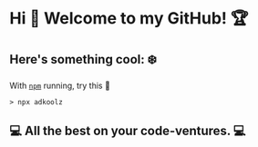 <!--
**AdityaKotwal100/adityakotwal100** is a ✨ _special_ ✨ repository because its `README.md` (this file) appears on your GitHub profile.

Here are some ideas to get you started:

- 🔭 I’m currently working on ...
- 🌱 I’m currently learning ...
- 👯 I’m looking to collaborate on ...
- 🤔 I’m looking for help with ...
- 💬 Ask me about ...
- 📫 How to reach me: ...
- 😄 Pronouns: ...
- ⚡ Fun fact: ...
-->

# Hi :raising_hand: Welcome to my GitHub! :trophy:


## Here's something cool: :snowflake:

With  [`npm`](https://nodejs.org/en/download/package-manager/) running, try this :running:
```console
> npx adkoolz
```

## :computer: All the best on your code-ventures. :computer:
